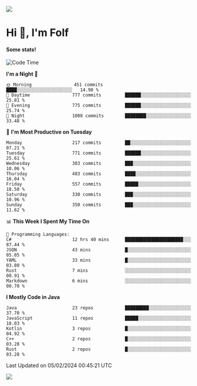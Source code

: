 <img src="https://komarev.com/ghpvc/?username=itsfolf"/>
<h1>Hi 👋, I'm Folf</h1>


#### Some stats!
<!--START_SECTION:waka-->
![Code Time](http://img.shields.io/badge/Code%20Time-2%2C124%20hrs%2010%20mins-blue)

**I'm a Night 🦉** 

```text
🌞 Morning                451 commits         ████░░░░░░░░░░░░░░░░░░░░░   14.98 % 
🌆 Daytime                777 commits         ██████░░░░░░░░░░░░░░░░░░░   25.81 % 
🌃 Evening                775 commits         ██████░░░░░░░░░░░░░░░░░░░   25.74 % 
🌙 Night                  1008 commits        ████████░░░░░░░░░░░░░░░░░   33.48 % 
```
📅 **I'm Most Productive on Tuesday** 

```text
Monday                   217 commits         ██░░░░░░░░░░░░░░░░░░░░░░░   07.21 % 
Tuesday                  771 commits         ██████░░░░░░░░░░░░░░░░░░░   25.61 % 
Wednesday                303 commits         ███░░░░░░░░░░░░░░░░░░░░░░   10.06 % 
Thursday                 483 commits         ████░░░░░░░░░░░░░░░░░░░░░   16.04 % 
Friday                   557 commits         █████░░░░░░░░░░░░░░░░░░░░   18.50 % 
Saturday                 330 commits         ███░░░░░░░░░░░░░░░░░░░░░░   10.96 % 
Sunday                   350 commits         ███░░░░░░░░░░░░░░░░░░░░░░   11.62 % 
```


📊 **This Week I Spent My Time On** 

```text
💬 Programming Languages: 
C#                       12 hrs 40 mins      ██████████████████████░░░   87.44 % 
JSON                     43 mins             █░░░░░░░░░░░░░░░░░░░░░░░░   05.05 % 
YAML                     33 mins             █░░░░░░░░░░░░░░░░░░░░░░░░   03.80 % 
Rust                     7 mins              ░░░░░░░░░░░░░░░░░░░░░░░░░   00.91 % 
Markdown                 6 mins              ░░░░░░░░░░░░░░░░░░░░░░░░░   00.70 % 
```

**I Mostly Code in Java** 

```text
Java                     23 repos            █████████░░░░░░░░░░░░░░░░   37.70 % 
JavaScript               11 repos            █████░░░░░░░░░░░░░░░░░░░░   18.03 % 
Kotlin                   3 repos             █░░░░░░░░░░░░░░░░░░░░░░░░   04.92 % 
C++                      2 repos             █░░░░░░░░░░░░░░░░░░░░░░░░   03.28 % 
Rust                     2 repos             █░░░░░░░░░░░░░░░░░░░░░░░░   03.28 % 
```




 Last Updated on 05/02/2024 00:45:21 UTC
<!--END_SECTION:waka-->
<a src="https://discord.com/users/1090088995976925305"><img src="https://lanyard-profile-readme.vercel.app/api/1090088995976925305"/></a></td> 
